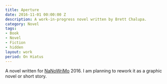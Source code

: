 ```yaml
---
title: Aperture
date: 2016-11-01 00:00:00 Z
description: A work-in-progress novel written by Brett Chalupa.
category: Novel
tags:
- Book
- Novel
- Fiction
- hidden
layout: work
period: On Hiatus
---
```


A novel written for [NaNoWriMo](http://nanowrimo.org/) 2016. I am planning to rework it as a graphic novel or short story.

